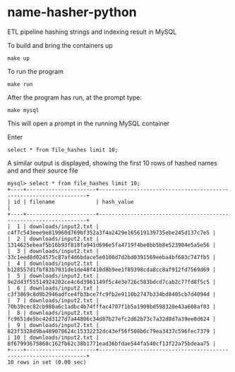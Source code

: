 # name-hasher-python
ETL pipeline hashing strings and indexing result in MySQL

To build and bring the containers up
```
make up
```

To run the program
```
make run
```

After the program has run, at the prompt type:
```
make mysql
```

This will open a prompt in the running MySQL container

Enter 
```
select * from file_hashes limit 10;
```
A similar output is displayed, showing the first 10 rows of hashed names and and their source file

```
mysql> select * from file_hashes limit 10;
+----+----------------------+------------------------------------------------------------------+
| id | filename             | hash_value                                                       |
+----+----------------------+------------------------------------------------------------------+
|  1 | downloads/input2.txt | c4f7c543eee9e819960d769bf352a3f4a2429e165619139735ebe245d137c7e5 |
|  2 | downloads/input2.txt | 1314625ebeaf5b16b93f818fa941d696e5fa4719f4be0bb5b8e523904e5a5e56 |
|  3 | downloads/input2.txt | 33c1eed8d024575c87af4d6bdace5e0100d7d2bd0391569eeba4bf683c747fb5 |
|  4 | downloads/input2.txt | b128557d1fbf83b7031de1de48f410d8b9ee1f89398cda8cc8af912fd7569d69 |
|  5 | downloads/input2.txt | 9e2d43f55514924202ce4c6d3961149f5c4e3e726c583bdcd7cab2c77fd8f5c5 |
|  6 | downloads/input2.txt | c3f3869c8d9b2946adfce4fb3bce7fc9fb2e9110b2747b334bd8405cb7d4094d |
|  7 | downloads/input2.txt | 70b39cec82cb980a6c1adbc4b74fffac4707f1b5a1909bd598320e43a608af03 |
|  8 | downloads/input2.txt | fc9651de5bc42d3127d7a44806c34d87b27efc2d62b73c7a32d8d7a39ee0d624 |
|  9 | downloads/input2.txt | 823f3328d9ba489078624c15332232dc43ef56f508b6c79ea3437c596fec7379 |
| 10 | downloads/input2.txt | 8f67993675868c162fb62c38b1771ead36bfdae544fa540cf13f22a75bdeaa75 |
+----+----------------------+------------------------------------------------------------------+
10 rows in set (0.00 sec)
```
  


